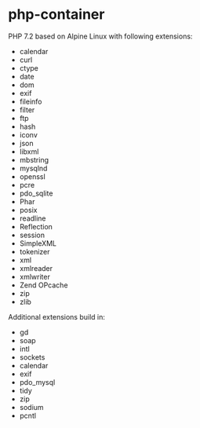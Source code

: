 # php-container

PHP 7.2 based on Alpine Linux with following extensions:
- calendar
- curl
- ctype
- date
- dom
- exif
- fileinfo
- filter
- ftp
- hash
- iconv
- json
- libxml
- mbstring
- mysqlnd
- openssl
- pcre
- pdo_sqlite
- Phar
- posix
- readline
- Reflection
- session
- SimpleXML
- tokenizer
- xml
- xmlreader
- xmlwriter
- Zend OPcache
- zip
- zlib

Additional extensions build in:
- gd
- soap
- intl
- sockets
- calendar
- exif
- pdo_mysql
- tidy
- zip
- sodium
- pcntl
